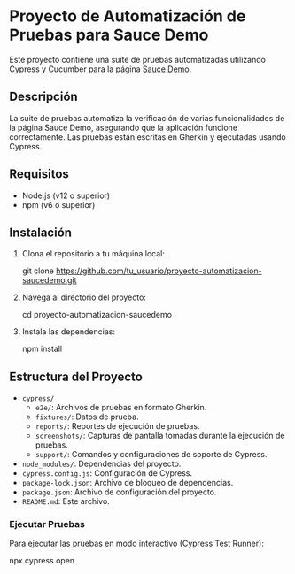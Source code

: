 # Proyecto de Automatización de Pruebas para Sauce Demo

Este proyecto contiene una suite de pruebas automatizadas utilizando Cypress y Cucumber para la página [Sauce Demo](https://www.saucedemo.com/).

## Descripción

La suite de pruebas automatiza la verificación de varias funcionalidades de la página Sauce Demo, asegurando que la aplicación funcione correctamente. Las pruebas están escritas en Gherkin y ejecutadas usando Cypress.

## Requisitos

- Node.js (v12 o superior)
- npm (v6 o superior)

## Instalación

1. Clona el repositorio a tu máquina local:
    
    git clone https://github.com/tu_usuario/proyecto-automatizacion-saucedemo.git
    

2. Navega al directorio del proyecto:
    
    cd proyecto-automatizacion-saucedemo
    

3. Instala las dependencias:
    
    npm install
    

## Estructura del Proyecto

- `cypress/`
  - `e2e/`: Archivos de pruebas en formato Gherkin.
  - `fixtures/`: Datos de prueba.
  - `reports/`: Reportes de ejecución de pruebas.
  - `screenshots/`: Capturas de pantalla tomadas durante la ejecución de pruebas.
  - `support/`: Comandos y configuraciones de soporte de Cypress.
- `node_modules/`: Dependencias del proyecto.
- `cypress.config.js`: Configuración de Cypress.
- `package-lock.json`: Archivo de bloqueo de dependencias.
- `package.json`: Archivo de configuración del proyecto.
- `README.md`: Este archivo.

### Ejecutar Pruebas

Para ejecutar las pruebas en modo interactivo (Cypress Test Runner):

npx cypress open

